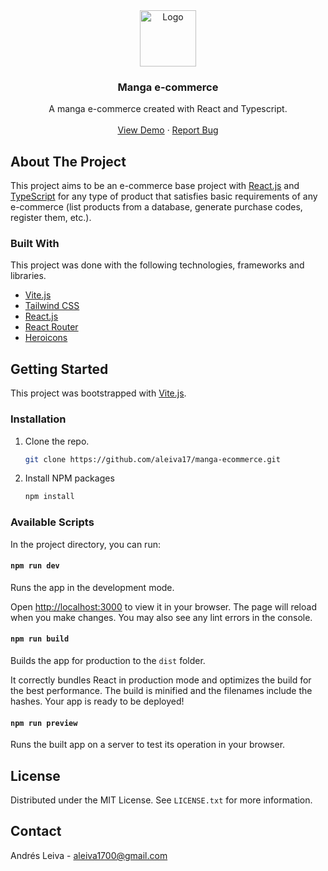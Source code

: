 <div align="center">
  <a href="https://github.com/aleiva17/manga-ecommerce">
    <img src="http://www.t-bar.gr/showroom/wp-content/uploads/2014/04/000743-716x716.png" alt="Logo" width="90" height="90">
  </a>

  <h3 align="center">Manga e-commerce</h3>

  <p align="center">
    A manga e-commerce created with React and Typescript.
    <br />
    <br />
    <a href="https://www.google.com">View Demo</a>
    ·
    <a href="https://github.com/aleiva17/manga-ecommerce/issues">Report Bug</a>
  </p>
</div>

<!-- ABOUT THE PROJECT -->
## About The Project

This project aims to be an e-commerce base project with [React.js](https://reactjs.org/) and [TypeScript](https://www.typescriptlang.org/) for any type of product that satisfies basic requirements of any e-commerce (list products from a database, generate purchase codes, register them, etc.).

### Built With

This project was done with the following technologies, frameworks and libraries.

* [Vite.js](https://vitejs.dev/)
* [Tailwind CSS](https://tailwindcss.com/)
* [React.js](https://reactjs.org/)
* [React Router](https://reactrouter.com/)
* [Heroicons](https://heroicons.com/)

<!-- GETTING STARTED -->
## Getting Started

This project was bootstrapped with [Vite.js](https://vitejs.dev/).

### Installation

1. Clone the repo.
   ```sh
   git clone https://github.com/aleiva17/manga-ecommerce.git
   ```
2. Install NPM packages
   ```sh
   npm install
   ```

### Available Scripts

In the project directory, you can run:

#### `npm run dev`

Runs the app in the development mode.

Open [http://localhost:3000](http://localhost:3000) to view it in your browser. The page will reload when you make changes. You may also see any lint errors in the console.

#### `npm run build`

Builds the app for production to the `dist` folder.

It correctly bundles React in production mode and optimizes the build for the best performance. The build is minified and the filenames include the hashes. Your app is ready to be deployed!

#### `npm run preview`

Runs the built app on a server to test its operation in your browser.

<!-- LICENSE -->
## License

Distributed under the MIT License. See `LICENSE.txt` for more information.

<!-- CONTACT -->
## Contact

Andrés Leiva - aleiva1700@gmail.com